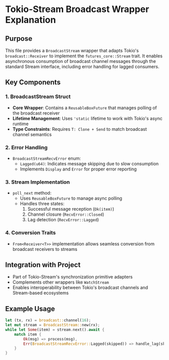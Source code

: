 # Tokio-Stream Broadcast Wrapper Explanation

## Purpose
This file provides a `BroadcastStream` wrapper that adapts Tokio's `broadcast::Receiver` to implement the `futures_core::Stream` trait. It enables asynchronous consumption of broadcast channel messages through the standard Stream interface, including error handling for lagged consumers.

## Key Components

### 1. BroadcastStream Struct
- **Core Wrapper**: Contains a `ReusableBoxFuture` that manages polling of the broadcast receiver
- **Lifetime Management**: Uses `'static` lifetime to work with Tokio's async runtime
- **Type Constraints**: Requires `T: Clone + Send` to match broadcast channel semantics

### 2. Error Handling
- `BroadcastStreamRecvError` enum:
  - `Lagged(u64)`: Indicates message skipping due to slow consumption
  - Implements `Display` and `Error` for proper error reporting

### 3. Stream Implementation
- `poll_next` method:
  - Uses `ReusableBoxFuture` to manage async polling
  - Handles three states:
    1. Successful message reception (`Ok(item)`)
    2. Channel closure (`RecvError::Closed`)
    3. Lag detection (`RecvError::Lagged`)

### 4. Conversion Traits
- `From<Receiver<T>>` implementation allows seamless conversion from broadcast receivers to streams

## Integration with Project
- Part of Tokio-Stream's synchronization primitive adapters
- Complements other wrappers like `WatchStream`
- Enables interoperability between Tokio's broadcast channels and Stream-based ecosystems

## Example Usage
```rust
let (tx, rx) = broadcast::channel(16);
let mut stream = BroadcastStream::new(rx);
while let Some(item) = stream.next().await {
    match item {
        Ok(msg) => process(msg),
        Err(BroadcastStreamRecvError::Lagged(skipped)) => handle_lag(skipped),
    }
}
```
